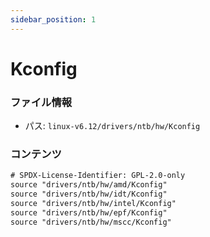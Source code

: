 ```yaml
---
sidebar_position: 1
---
```

# Kconfig

### ファイル情報

- パス: `linux-v6.12/drivers/ntb/hw/Kconfig`

### コンテンツ

```txt
# SPDX-License-Identifier: GPL-2.0-only
source "drivers/ntb/hw/amd/Kconfig"
source "drivers/ntb/hw/idt/Kconfig"
source "drivers/ntb/hw/intel/Kconfig"
source "drivers/ntb/hw/epf/Kconfig"
source "drivers/ntb/hw/mscc/Kconfig"

```
